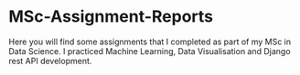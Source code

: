 # MSc-Assignment-Reports

Here you will find some assignments that I completed as part of my MSc in Data Science. I practiced Machine Learning, Data Visualisation and Django rest API development.
